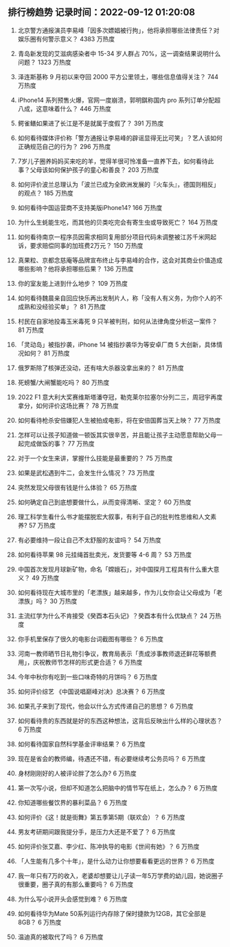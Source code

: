 
## 排行榜趋势 记录时间：2022-09-12 01:20:08
  
  1. 北京警方通报演员李易峰「因多次嫖娼被行拘」，他将承担哪些法律责任？对娱乐圈有何警示意义？ 4383 万热度
    
  2. 青岛新发现的艾滋病感染者中 15-34 岁人群占 70%，这一调查结果说明什么问题？ 1323 万热度
    
  3. 泽连斯基称 9 月初以来夺回 2000 平方公里领土，哪些信息值得关注？ 744 万热度
    
  4. iPhone14 系列预售火爆，官网一度崩溃，郭明錤称国内 pro 系列订单分配超八成，这意味着什么？ 446 万热度
    
  5. 鳄雀鳝如果进了长江是不是就属于度假了？ 391 万热度
    
  6. 如何看待媒体评价称「警方通报让李易峰的辟谣显得无比可笑」？艺人该如何正确规范自己的行为？ 296 万热度
    
  7. 7岁儿子圈养妈妈买来吃的羊，觉得羊很可怜准备一直养下去，如何看待此事？父母该如何保护孩子的童心和善良？ 203 万热度
    
  8. 如何评价波兰总理认为「波兰已成为全欧洲发展的『火车头』，德国则相反」的观点？ 185 万热度
    
  9. 如何看待中国运营商不支持美版iPhone14? 166 万热度
    
  10. 为什么生蚝能生吃，而其他的贝类吃完会有寄生虫或导致死亡？ 164 万热度
    
  11. 如何看待南京一程序员因需求相同复用部分项目代码未调整被江苏千米网起诉，要求赔偿同事的加班费2万元？ 150 万热度
    
  12. 真果粒、京都念慈庵等品牌宣布终止与李易峰的合作，这会对其商业价值造成哪些影响？他将承担哪些后果？ 136 万热度
    
  13. 你的室友能上进到什么地步？ 109 万热度
    
  14. 如何看待魏晨亲自回应快乐再出发制片人，称「没有人有义务，为你个人的不成熟和没经验买单」？ 81 万热度
    
  15. 村民在自家地投毒玉米毒死 9 只羊被判刑，如何从法律角度分析这一案件？ 81 万热度
    
  16. 「灵动岛」被指抄袭，iPhone 14 被指抄袭华为等安卓厂商 5 大创新，具体情况如何？ 81 万热度
    
  17. 俄罗斯除了核弹还没动，还有啥大杀器没拿出来的？ 81 万热度
    
  18. 死螃蟹/大闸蟹能吃吗？ 80 万热度
    
  19. 2022 F1 意大利大奖赛维斯塔潘夺冠，勒克莱尔拉塞尔分列二三，周冠宇再度拿分，如何评价这场比赛？ 78 万热度
    
  20. 如何看待枪杀安倍嫌犯人生被拍成电影，将在安倍国葬当天上映？ 77 万热度
    
  21. 怎样可以让孩子知道做一顿饭其实很辛苦，并且能让孩子主动愿意帮助父母一起完成做饭的事？ 77 万热度
    
  22. 对于一个女生来讲，掌握什么技能是最重要的？ 75 万热度
    
  23. 如果是武松遇到牛二，会发生什么情况？ 73 万热度
    
  24. 突然发现父母很有钱是什么体验？ 65 万热度
    
  25. 如何确定自己到底想要做什么，从而变得清晰、坚定？ 60 万热度
    
  26. 理工科学生看什么书才能摆脱宏大叙事，有利于自己的批判性思维和人文素养? 57 万热度
    
  27. 有必要维持一段让自己𣎴太舒服的友谊吗？ 54 万热度
    
  28. 如何看待苹果 98 元挂绳首批卖光，发货要等 4-6 周？ 53 万热度
    
  29. 中国首次发现月球新矿物，命名「嫦娥石」，对中国探月工程具有什么重大意义？ 49 万热度
    
  30. 如何看待现在大城市里的「老漂族」越来越多，作为儿女你会让父母成为「老漂族」吗？ 30 万热度
    
  31. 主流红学为什么不肯接受《癸酉本石头记》？癸酉本有什么优缺点？ 24 万热度
    
  32. 你手机里保存了很久的电影台词截图有哪些？ 6 万热度
    
  33. 河南一教师晒节日礼物引争议，教育局表示「责成涉事教师退还鲜花等额费用」，庆祝教师节怎样的形式更合适？ 6 万热度
    
  34. 今年中秋你有吃到一些口味奇特的月饼吗？ 6 万热度
    
  35. 如何评价综艺 《中国说唱巅峰对决》总决赛？ 6 万热度
    
  36. 如果孔子来到了现代，他会以什么方式传递自己的思想？ 6 万热度
    
  37. 如何看待贵的东西就是好的东西这种想法，这背后反映出什么样的心理状态？ 6 万热度
    
  38. 如何看待国家自然科学基金评审结果？ 6 万热度
    
  39. 现在是省会的教师编，待遇还不错，有必要继续考公务员吗？ 6 万热度
    
  40. 身材刚刚好的人被评论胖了怎么办? 6 万热度
    
  41. 第一次写小说，但却不知道怎么把脑中的情节写在纸上，怎么办？ 6 万热度
    
  42. 你知道哪些餐饮界的暴利菜品？ 6 万热度
    
  43. 如何评价《这！就是街舞》第五季第5期（联欢会）？ 6 万热度
    
  44. 男友考研期间跟我提分手，是压力大还是不爱了？ 6 万热度
    
  45. 如何评价张艾嘉、李少红、陈冲执导的电影《世间有她》？ 6 万热度
    
  46. 「人生能有几多个十年」，是什么动力让你想要看看更远的世界？ 6 万热度
    
  47. 我一年只有7万的收入，老婆却想要让儿子读一年5万学费的幼儿园，她说圈子很重要，圈子真的有那么重要吗？ 6 万热度
    
  48. 为什么写小说开头会感觉到难？ 6 万热度
    
  49. 如何看待华为Mate 50系列运行内存除了保时捷款为12GB，其它全部是8GB？ 6 万热度
    
  50. 温迪真的被取代了吗？ 6 万热度
    